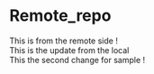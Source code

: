# Remote_repo
This is from the remote side !<br>
This is the update from the local
<br>
This the second change for sample ! 